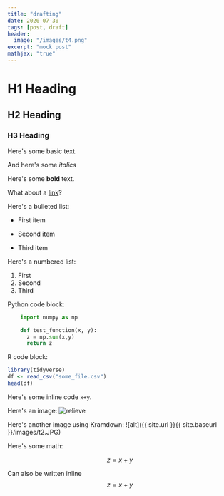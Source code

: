 ```yaml
---
title: "drafting"
date: 2020-07-30
tags: [post, draft]
header:
  image: "/images/t4.png"
excerpt: "mock post"
mathjax: "true"
---
```


# H1 Heading

## H2 Heading

### H3 Heading

Here's some basic text.

And here's some *italics*

Here's some **bold** text.

What about a [link](https://github.com/anailil)?

Here's a bulleted list:
* First item
+ Second item
- Third item

Here's a numbered list:
1. First
2. Second
3. Third

Python code block:
```python
    import numpy as np

    def test_function(x, y):
      z = np.sum(x,y)
      return z
```

R code block:
```r
library(tidyverse)
df <- read_csv("some_file.csv")
head(df)
```

Here's some inline code `x+y`.

Here's an image:
<img src="{{ site.url }}{{ site.baseurl }}/images/t0.png" alt="relieve">

Here's another image using Kramdown:
![alt]({{ site.url }}{{ site.baseurl }}/images/t2.JPG)

Here's some math:

$$z=x+y$$

Can also be written inline $$z=x+y$$

